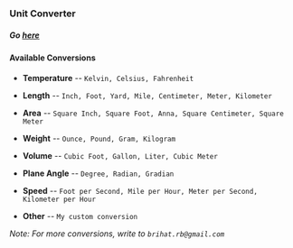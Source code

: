 ### Unit Converter
##### Go [here](https://brihat-rb.github.io/unit_converter/converter.html)  

#### Available Conversions
 - __Temperature__
 -- ``Kelvin, Celsius, Fahrenheit``  

 - __Length__
 -- ``Inch, Foot, Yard, Mile, Centimeter, Meter, Kilometer``  

 - __Area__
 -- ``Square Inch, Square Foot, Anna, Square Centimeter, Square Meter``  

 - __Weight__
 -- ``Ounce, Pound, Gram, Kilogram``  

 - __Volume__
 -- ``Cubic Foot, Gallon, Liter, Cubic Meter``  

 - __Plane Angle__
 -- ``Degree, Radian, Gradian``  

 - __Speed__
 -- ``Foot per Second, Mile per Hour, Meter per Second, Kilometer per Hour``  

 - __Other__
 -- ``My custom conversion``  

 _Note: For more conversions, write to ``brihat.rb@gmail.com``_
